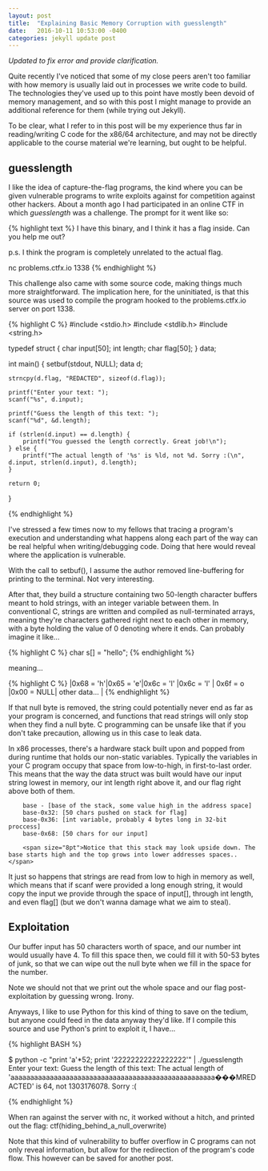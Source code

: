 ```yaml
---
layout: post
title:  "Explaining Basic Memory Corruption with guesslength"
date:   2016-10-11 10:53:00 -0400
categories: jekyll update post
---
```


<i>Updated to fix error and provide clarification.</i>

<p>Quite recently I've noticed that some of my close peers aren't too familiar with how memory is usually laid out in processes we write code to build. The technologies they've used up to this point have mostly been devoid of memory management, and so with this post I might manage to provide an additional reference for them (while trying out Jekyll).</p>

<p>To be clear, what I refer to in this post will be my experience thus far in reading/writing C code for the <span title="the architecture most of our non-ARM machines run on">x86/64 architecture</span>, and may not be directly applicable to the course material we're learning, but ought to be helpful.</p>

<h2>guesslength</h2>

<p>I like the idea of capture-the-flag programs, the kind where you can be given vulnerable programs to write exploits against for competition against other hackers. About a month ago I had participated in an online CTF in which <i>guesslength</i> was a challenge. The prompt for it went like so:</p>

{% highlight text %}
I have this binary, and I think it has a flag inside. Can you help me out?

p.s. I think the program is completely unrelated to the actual flag.

nc problems.ctfx.io 1338
{% endhighlight %}

This challenge also came with some source code, making things much more straightforward. The implication here, for the uninitiated, is that this source was used to compile the program hooked to the problems.ctfx.io server on port 1338.

{% highlight C %}
#include <stdio.h>
#include <stdlib.h>
#include <string.h>

typedef struct {
	char input[50];
	int length;
	char flag[50];
} data;

int main()
{
	setbuf(stdout, NULL);
	data d;

	strncpy(d.flag, "REDACTED", sizeof(d.flag));
	
	printf("Enter your text: ");
	scanf("%s", d.input);
	
	printf("Guess the length of this text: ");
	scanf("%d", &d.length);
	
	if (strlen(d.input) == d.length) {
		printf("You guessed the length correctly. Great job!\n");
	} else {
		printf("The actual length of '%s' is %ld, not %d. Sorry :(\n", d.input, strlen(d.input), d.length);
	}
	
	return 0;
}

{% endhighlight %} 

I've stressed a few times now to my fellows that tracing a program's execution and understanding what happens along each part of the way can be real helpful when writing/debugging code. Doing that here would reveal where the application is vulnerable.

With the call to setbuf(), I assume the author removed line-buffering for printing to the terminal. Not very interesting. 

After that, they build a structure containing two 50-length character buffers meant to hold strings, with an integer variable between them. In conventional C, strings are written and compiled as null-terminated arrays, meaning they're characters gathered right next to each other in memory, with a byte holding the value of 0 denoting where it ends. Can probably imagine it like...

{% highlight C %}
char s[] = "hello";
{% endhighlight %}

meaning...

{% highlight C %}
 |0x68 = 'h'|0x65 = 'e'|0x6c = 'l' |0x6c = 'l' | 0x6f = o |0x00 = NULL| other data... |
{% endhighlight %}

If that null byte is removed, the string could potentially never end as far as your program is concerned, and functions that read strings will only stop when they find a null byte. C programming can be unsafe like that if you don't take precaution, allowing us in this case to leak data.

In x86 processes, there's a hardware stack built upon and popped from during runtime that holds our non-static variables. Typically the variables in your C program occupy that space from low-to-high, in first-to-last order. This means that the way the data struct was built would have our input string lowest in memory, our int length right above it, and our flag right above both of them. 

		base - [base of the stack, some value high in the address space]
		base-0x32: [50 chars pushed on stack for flag]
		base-0x36: [int variable, probably 4 bytes long in 32-bit proccess]
		base-0x68: [50 chars for our input]
		
		<span size="8pt">Notice that this stack may look upside down. The base starts high and the top grows into lower addresses spaces..</span> 
		
It just so happens that strings are read from low to high in memory as well, which means that if scanf were provided a long enough string, it would copy the input we provide through the space of input[], through int length, and even flag[] (but we don't wanna damage what we aim to steal). 

<h2>Exploitation</h2>

Our buffer input has 50 characters worth of space, and our number int would usually have 4. To fill this space then, we could fill it with 50-53 bytes of junk, so that we can wipe out the null byte when we fill in the space for the number.

Note we should not that we print out the whole space and our flag post-exploitation by guessing wrong. Irony. 

Anyways, I like to use Python for this kind of thing to save on the tedium, but anyone could feed in the data anyway they'd like. If I compile this source and use Python's print to exploit it, I have...

{% highlight BASH %}

$ python -c "print 'a'*52; print '22222222222222222'" | ./guesslength
Enter your text: Guess the length of this text: The actual length of 'aaaaaaaaaaaaaaaaaaaaaaaaaaaaaaaaaaaaaaaaaaaaaaaaaaaa���MREDACTED' is 64, not 1303176078. Sorry :(

{% endhighlight %}

When ran against the server with nc, it worked without a hitch, and printed out the flag: ctf(hiding_behind_a_null_overwrite)

Note that this kind of vulnerability to buffer overflow in C programs can not only reveal information, but allow for the redirection of the program's code flow. This however can be saved for another post.

[jekyll-docs]: http://jekyllrb.com/docs/home
[jekyll-gh]:   https://github.com/jekyll/jekyll
[jekyll-talk]: https://talk.jekyllrb.com/
